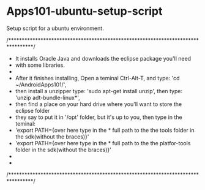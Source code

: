 Apps101-ubuntu-setup-script
===========================

Setup script for a ubuntu environment.


/*********************************************************************************/
* It installs Oracle Java and downloads the eclipse package you'll need 
* with some libraries.
*  
* After it finishes installing, Open a teminal Ctrl-Alt-T, and type: 'cd ~/AndroidApps101/',
* then install a unzipper type: 'sudo apt-get install unzip', then type: 'unzip adt-bundle-linux*',
* then find a place on your hard drive where you'll want to store the eclipse folder 
* they say to put it in '/opt' folder, but it's up to you, then type in the teminal: 
* 'export PATH={over here type in the * full path to the the tools folder in the sdk(without the braces)}'
* 'export PATH={over here type in the * full path to the the platfor-tools folder in the sdk(without the braces)}'
*
*
/*********************************************************************************/